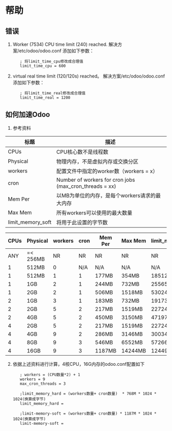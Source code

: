 # 帮助

## 错误
1.  Worker (7534) CPU time limit (240) reached. 解决方案/etc/odoo/odoo.conf 添加如下参数：
    ```editorconfig
       ; 将limit_time_cpu修改成合理值
       limit_time_cpu = 600 
    ``` 
2. virtual real time limit (120/120s) reached。 解决方案/etc/odoo/odoo.conf 添加如下参数：
    ```editorconfig
       ; 将limit_time_real修改成合理值
       limit_time_real = 1200
   
## 如何加速Odoo
1. 参考资料

标题               | 描述 
------------------ | ---------------------------------------------------------
CPUs               | CPU核心数不是线程数
Physical           | 物理内存，不是虚拟内存或交换分区
workers            | 配置文件中指定的worker数（workers = x）
cron               | Number of workers for cron jobs (max_cron_threads = xx)
Mem Per            | 以MB为单位的内存，是每个workers请求的最大内存
Max Mem            | 所有workers可以使用的最大数量
limit_memory_soft  | 将用于此设置的字节数

CPUs | Physical | workers | cron | Mem Per | Max Mem | limit_memory_soft  
---- | -------- | ------- | ---- | ------- | ------- | -----------------------
ANY  | =< 256MB |    NR   |  NR  |      NR |     NR  | NR
 1   |   512MB  |    0    |  N/A |     N/A |     N/A | N/A
 1   |   512MB  |    1    |  1   |   177MB |   354MB | 185127901
 1   |    1GB   |    2    |  1   |   244MB |   732MB | 255652815
 1   |    2GB   |    2    |  1   |   506MB |  1518MB | 530242876
 2   |    1GB   |    3    |  1   |   183MB |   732MB | 191739611
 2   |    2GB   |    5    |  2   |   217MB |  1519MB | 227246947
 2   |    4GB   |    5    |  2   |   450MB |  3150MB | 471974428
 4   |    2GB   |    5    |  2   |   217MB |  1519MB | 227246947
 4   |    4GB   |    9    |  2   |   286MB |  3146MB | 300347363
 4   |    8GB   |    9    |  3   |   546MB |  6552MB | 572662306  
 4   |    16GB  |    9    |  3   |  1187MB | 14244MB | 1244918057
 
2. 依据上述资料进行计算，4核CPU，16G内存的odoo.conf配置如下
    ```editorconfig
       ; workers = (CPU数量*2) + 1 
       workers = 9
       max_cron_threads = 3
    
       ;limit_memory_hard = (workers数量+ cron数量)  * 768M * 1024 * 1024(换算成字节)
       limit_memory_hard = 
    
       ;limit-memory-soft = (workers数量+ cron数量) * 1187M * 1024 * 1024(换算成字节)
       limit-memory-soft =
    ``` 